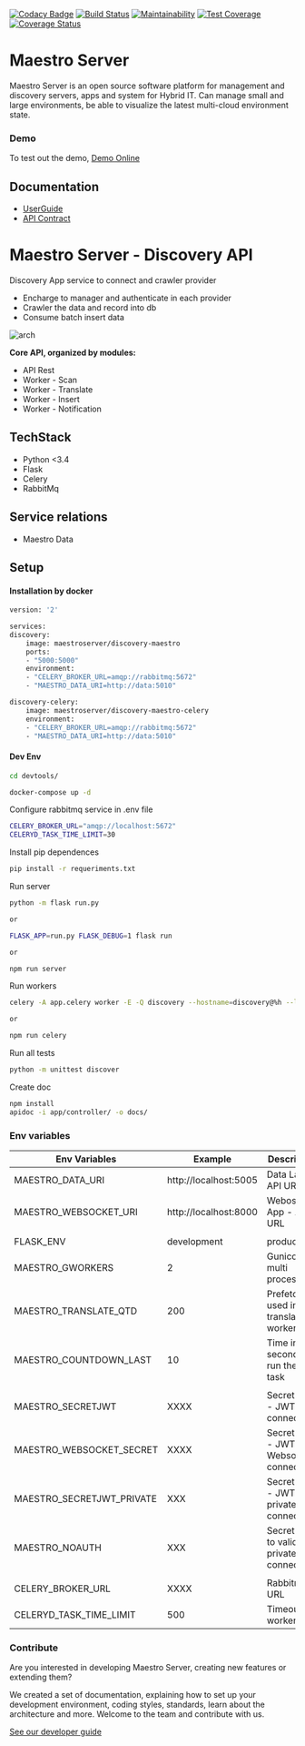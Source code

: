 [![Codacy Badge](https://api.codacy.com/project/badge/Grade/105fc88179e640d3b7433d24dec6d644)](https://www.codacy.com/app/maestro/discovery-api?utm_source=github.com&amp;utm_medium=referral&amp;utm_content=maestro-server/discovery-api&amp;utm_campaign=Badge_Grade)
[![Build Status](https://travis-ci.org/maestro-server/discovery-api.svg?branch=master)](https://travis-ci.org/maestro-server/discovery-api) 
[![Maintainability](https://api.codeclimate.com/v1/badges/082edc45c4509b79f751/maintainability)](https://codeclimate.com/github/maestro-server/discovery-api/maintainability)
[![Test Coverage](https://api.codeclimate.com/v1/badges/082edc45c4509b79f751/test_coverage)](https://codeclimate.com/github/maestro-server/discovery-api/test_coverage)
[![Coverage Status](https://coveralls.io/repos/github/maestro-server/discovery-api/badge.svg?branch=master)](https://coveralls.io/github/maestro-server/discovery-api?branch=master)

# Maestro Server #

Maestro Server is an open source software platform for management and discovery servers, apps and system for Hybrid IT. Can manage small and large environments, be able to visualize the latest multi-cloud environment state.

### Demo ###
To test out the demo, [Demo Online](http://demo.maestroserver.io "Demo Online")

## Documentation ##
* [UserGuide](http://docs.maestroserver.io/en/latest/userguide/cloud_inventory/inventory.html "User Guide")
* [API Contract](https://maestro-server.github.io/discovery-api/ "API Contract")

# Maestro Server - Discovery API #

Discovery App service to connect and crawler provider

- Encharge to manager and authenticate in each provider
- Crawler the data and record into db
- Consume batch insert data

![arch](http://docs.maestroserver.io/en/latest/_images/discovery.png)

**Core API, organized by modules:**

* API Rest
* Worker - Scan
* Worker - Translate
* Worker - Insert
* Worker - Notification

## TechStack ##
* Python <3.4
* Flask
* Celery
* RabbitMq

## Service relations ##
* Maestro Data

## Setup #

#### Installation by docker ####

```bash
version: '2'

services:
discovery:
    image: maestroserver/discovery-maestro
    ports:
    - "5000:5000"
    environment:
    - "CELERY_BROKER_URL=amqp://rabbitmq:5672"
    - "MAESTRO_DATA_URI=http://data:5010"

discovery-celery:
    image: maestroserver/discovery-maestro-celery
    environment:
    - "CELERY_BROKER_URL=amqp://rabbitmq:5672"
    - "MAESTRO_DATA_URI=http://data:5010"
```

#### Dev Env ####
```bash
cd devtools/

docker-compose up -d
```

Configure rabbitmq service in .env file

```bash
CELERY_BROKER_URL="amqp://localhost:5672"
CELERYD_TASK_TIME_LIMIT=30
```

Install pip dependences
```bash
pip install -r requeriments.txt
```

Run server
```bash
python -m flask run.py

or

FLASK_APP=run.py FLASK_DEBUG=1 flask run

or 

npm run server
```

Run workers
```bash
celery -A app.celery worker -E -Q discovery --hostname=discovery@%h --loglevel=info

or 

npm run celery
```

Run all tests 
```bash
python -m unittest discover
```

Create doc
```bash
npm install
apidoc -i app/controller/ -o docs/
```

### Env variables ###

| Env Variables                | Example                  | Description                                |
|------------------------------|--------------------------|--------------------------------------------|
| MAESTRO_DATA_URI             | http://localhost:5005    | Data Layer API URL                         |
| MAESTRO_WEBSOCKET_URI        | http://localhost:8000    | Webosocket App - API URL                   |
|                              |                          |                                            |
| FLASK_ENV                    | development|production   |                                            | 
| MAESTRO_GWORKERS             | 2                        | Gunicorn multi process                     |
| MAESTRO_TRANSLATE_QTD        | 200                      | Prefetch used in translate worker          |
| MAESTRO_COUNTDOWN_LAST       | 10                       | Time in seconds to run the last task       |
|                              |                          |                                            |
| MAESTRO_SECRETJWT            | XXXX                     | Secret key - JWT for connections           |
| MAESTRO_WEBSOCKET_SECRET     | XXXX                     | Secret Key - JWT Websocket connections     |
| MAESTRO_SECRETJWT_PRIVATE    | XXX                      | Secret Key - JWT private connections       |
| MAESTRO_NOAUTH               | XXX                      | Secret Pass to validate private connections|
|                              |                          |                                            |
| CELERY_BROKER_URL            | XXXX                     | Rabbitmq URL                               |
| CELERYD_TASK_TIME_LIMIT      | 500                      | Timeout - worker                           |

### Contribute ###

Are you interested in developing Maestro Server, creating new features or extending them?

We created a set of documentation, explaining how to set up your development environment, coding styles, standards, learn about the architecture and more. Welcome to the team and contribute with us.

[See our developer guide](http://docs.maestroserver.io/en/latest/contrib.html)
